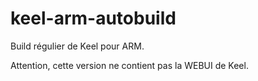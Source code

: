 # keel-arm-autobuild
Build régulier de Keel pour ARM.

Attention, cette version ne contient pas la WEBUI de Keel.

